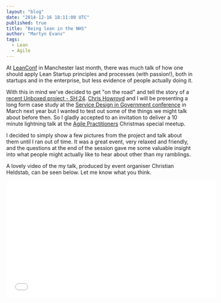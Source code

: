 ```yaml
---
layout: "blog"
date: "2014-12-16 18:11:00 UTC"
published: true
title: "Being lean in the NHS"
author: "Martyn Evans"
tags:
  - Lean
  - Agile
---
```


At [LeanConf](http://www.leanconf.co.uk/) in Manchester last month, there was much talk of how one should apply Lean Startup principles and processes (with passion!), both in startups and in the enterprise, but less evidence of people actually doing it.

With this in mind we've decided to get "on the road" and tell the story of a [recent Unboxed project - SH:24](https://www.unboxedconsulting.com/case-studies/sh24). [Chris Howroyd](https://www.linkedin.com/pub/chris-howroyd/2b/783/899) and I will be presenting a long form case study at the [Service Design in Government conference](http://govservicedesign.net/2015/) in March next year but I wanted to test out some of the things we might talk about before then. So I gladly accepted to an invitation to deliver a 10 minute lightning talk at the [Agile Practitioners](http://www.meetup.com/AgilePractitioners/) Christmas special meetup.

I decided to simply show a few pictures from the project and talk about them until I ran out of time. It was a great event, very relaxed and friendly, and the questions at the end of the session gave me some valuable insight into what people might actually like to hear about other than my ramblings.

A lovely video of the my talk, produced by event organiser Christian Heldstab, can be seen below. Let me know what you think.

<iframe width="560" height="315" src="//www.youtube.com/embed/HtStWAvcx5M" frameborder="0" allowfullscreen></iframe>
